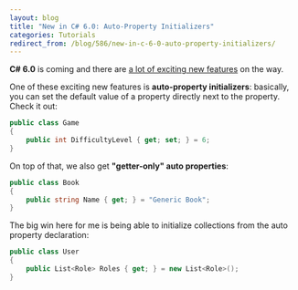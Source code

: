 ```yaml
---
layout: blog
title: "New in C# 6.0: Auto-Property Initializers"
categories: Tutorials
redirect_from: /blog/586/new-in-c-6-0-auto-property-initializers/
---
```


**C# 6.0** is coming and there are [a lot of exciting new features](https://roslyn.codeplex.com/wikipage?title=Language%20Feature%20Status&referringTitle=Documentation) on the way.

One of these exciting new features is **auto-property initializers**: basically, you can set the default value of a property directly next to the property. Check it out:

```csharp
public class Game
{
    public int DifficultyLevel { get; set; } = 6;
}
```

On top of that, we also get **"getter-only" auto properties**:

```csharp
public class Book
{
    public string Name { get; } = "Generic Book";
}
```

The big win here for me is being able to initialize collections from the auto property declaration:

```csharp
public class User
{
    public List<Role> Roles { get; } = new List<Role>();
}
```
